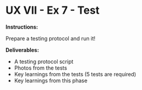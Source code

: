 # UX VII - Ex 7 - Test

**Instructions:** 

Prepare a testing protocol and run it!

**Deliverables:** 

- A testing protocol script
- Photos from the tests
- Key learnings from the tests (5 tests are required)
- Key learnings from this phase